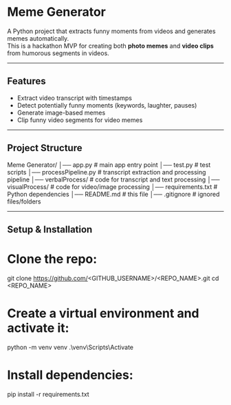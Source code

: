 # Meme Generator

A Python project that extracts funny moments from videos and generates memes automatically.  
This is a hackathon MVP for creating both **photo memes** and **video clips** from humorous segments in videos.

---

## Features
- Extract video transcript with timestamps
- Detect potentially funny moments (keywords, laughter, pauses)
- Generate image-based memes
- Clip funny video segments for video memes

---

## Project Structure
Meme Generator/
│── app.py # main app entry point
│── test.py # test scripts
│── processPipeline.py # transcript extraction and processing pipeline
│── verbalProcess/ # code for transcript and text processing
│── visualProcess/ # code for video/image processing
│── requirements.txt # Python dependencies
│── README.md # this file
│── .gitignore # ignored files/folders


---

## Setup & Installation

# Clone the repo:
git clone https://github.com/<GITHUB_USERNAME>/<REPO_NAME>.git
cd <REPO_NAME>

# Create a virtual environment and activate it:
python -m venv venv
.\venv\Scripts\Activate

# Install dependencies:
pip install -r requirements.txt
